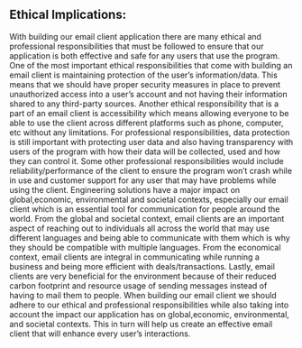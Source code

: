 ## Ethical Implications:
With building our email client application there are many ethical and professional responsibilities that must be followed to ensure that our application is both effective and safe for any users that use the program. One of the most important ethical responsibilities that come with building an email client is maintaining protection of the user’s information/data. This means that we should have proper security measures in place to prevent unauthorized access into a user’s account and not having their information shared to any third-party sources. Another ethical responsibility that is a part of an email client is accessibility which means allowing everyone to be able to use the client across different platforms such as phone, computer, etc without any limitations. For professional responsibilities, data protection is still important with protecting user data and also having transparency with users of the program with how their data will be collected, used and how they can control it. Some other professional responsibilities would include reliability/performance of the client to ensure the program won’t crash while in use and customer support for any user that may have problems while using the client. Engineering solutions have a major impact on global,economic, environmental and societal contexts, especially our email client which is an essential tool for communication for people around the world. From the global and societal context, email clients are an important aspect of reaching out to individuals all across the world that may use different languages and being able to communicate with them which is why they should be compatible with multiple languages. From the economical context, email clients are integral in communicating while running a business and being more efficient with deals/transactions. Lastly, email clients are very beneficial for the environment because of their reduced carbon footprint  and resource usage of sending messages instead of having to mail them to people. When building our email client we should adhere to our ethical and professional responsibilities while also taking into account the impact our application has on global,economic, environmental, and societal contexts. This in turn will help us create an effective email client that will enhance every user’s interactions. 
